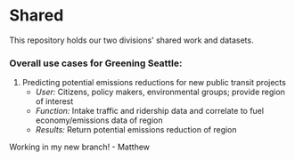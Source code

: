 # Shared
This repository holds our two divisions' shared work and datasets.

### Overall use cases for Greening Seattle:

  1. Predicting potential emissions reductions for new public transit projects
     * _User:_ Citizens, policy makers, environmental groups; provide region of interest
     * _Function:_ Intake traffic and ridership data and correlate to fuel economy/emissions data of region
     * _Results:_ Return potential emissions reduction of region 

Working in my new branch! - Matthew
